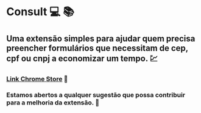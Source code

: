 # Consult 💻 📚

## Uma extensão simples para ajudar quem precisa preencher formulários que necessitam de cep, cpf ou cnpj a economizar um tempo. 💹

### [Link Chrome Store](https://chrome.google.com/webstore/detail/consult/epmjcnlehmkofajomegdimfibkhmgjef?hl=pt-BR&authuser=0) 🚀

### Estamos abertos a qualquer sugestão que possa contribuir para a melhoria da extensão. 🤝